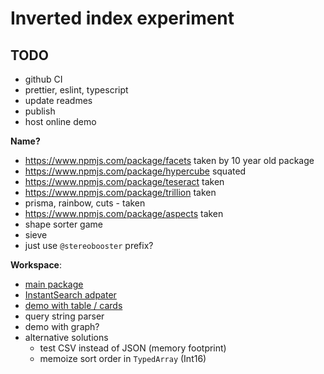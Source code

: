 # Inverted index experiment

## TODO

- github CI
- prettier, eslint, typescript
- update readmes
- publish
- host online demo

**Name?**
  - https://www.npmjs.com/package/facets taken by 10 year old package
  - https://www.npmjs.com/package/hypercube squated
  - https://www.npmjs.com/package/teseract taken
  - https://www.npmjs.com/package/trillion taken
  - prisma, rainbow, cuts - taken
  - https://www.npmjs.com/package/aspects taken
  - shape sorter game
  - sieve
  - just use `@stereobooster` prefix?

**Workspace**:
  - [main package](/packages/facets/README.md)
  - [InstantSearch adpater](/packages/facets-instantsearch-adapter/README.md)
  - [demo with table / cards](/packages/demo/README.md)
  - query string parser
  - demo with graph?
  - alternative solutions
    - test CSV instead of JSON (memory footprint)
    - memoize sort order in `TypedArray` (Int16)
